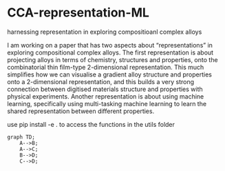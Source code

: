 # CCA-representation-ML

harnessing representation in exploring compositioanl complex alloys

I am working on a paper that has two aspects about “representations” in exploring compositional complex alloys. The first representation is about projecting alloys in terms of chemistry, structures and properties, onto the combinatorial thin film-type 2-dimensional representation. This much simplifies how we can visualise a gradient alloy structure and properties onto a 2-dimensional representation, and this builds a very strong connection between digitised materials structure and properties with physical experiments. Another representation is about using machine learning, specifically using multi-tasking machine learning to learn the shared representation between different properties.

use pip install -e . to access the functions in the utils folder

```mermaid
graph TD;
    A-->B;
    A-->C;
    B-->D;
    C-->D;
```
